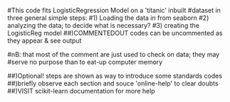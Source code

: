 #This code fits LogisticRegression Model on a 'titanic' inbuilt 
#dataset in three general simple steps:
#1) Loading the data in from seaborn
#2) analyzing the data; to decide what is necessary?
#3) creating the LogisticReg model
##)COMMENTEDOUT codes can be uncommented as they appear & see output

#nB: that most of the comment are just used to check on data; they may
#serve no purpose than to eat-up computer memory

##)Optional! steps are shown as way to introduce some standards codes
##)briefly observe each section and souce 'online-help' to clear doubts
##)VISIT scikit-learn documentation for more help